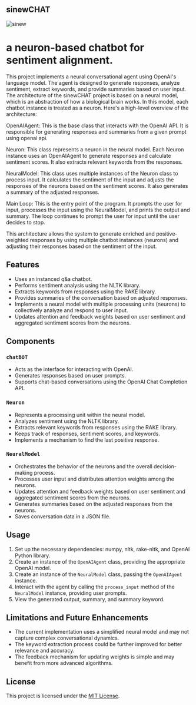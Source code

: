 ## sinewCHAT

![sinew](https://github.com/EveryOneIsGross/sinewCHAT/assets/23621140/fcfd3366-76c3-4a89-945f-4a148c87b7ff)


# a neuron-based chatbot for sentiment alignment. 

This project implements a neural conversational agent using OpenAI's language model. The agent is designed to generate responses, analyze sentiment, extract keywords, and provide summaries based on user input. The architecture of the sinewCHAT project is based on a neural model, which is an abstraction of how a biological brain works. In this model, each chatbot instance is treated as a neuron. Here's a high-level overview of the architecture:

OpenAIAgent: This is the base class that interacts with the OpenAI API. It is responsible for generating responses and summaries from a given prompt using openai api.

Neuron: This class represents a neuron in the neural model. Each Neuron instance uses an OpenAIAgent to generate responses and calculate sentiment scores. It also extracts relevant keywords from the responses.

NeuralModel: This class uses multiple instances of the Neuron class to process input. It calculates the sentiment of the input and adjusts the responses of the neurons based on the sentiment scores. It also generates a summary of the adjusted responses.

Main Loop: This is the entry point of the program. It prompts the user for input, processes the input using the NeuralModel, and prints the output and summary. The loop continues to prompt the user for input until the user decides to stop.

This architecture allows the system to generate enriched and positive-weighted responses by using multiple chatbot instances (neurons) and adjusting their responses based on the sentiment of the input.

## Features

- Uses an instanced q&a chatbot.
- Performs sentiment analysis using the NLTK library.
- Extracts keywords from responses using the RAKE library.
- Provides summaries of the conversation based on adjusted responses.
- Implements a neural model with multiple processing units (neurons) to collectively analyze and respond to user input.
- Updates attention and feedback weights based on user sentiment and aggregated sentiment scores from the neurons.

## Components

### `chatBOT`

- Acts as the interface for interacting with OpenAI.
- Generates responses based on user prompts.
- Supports chat-based conversations using the OpenAI Chat Completion API.

### `Neuron`

- Represents a processing unit within the neural model.
- Analyzes sentiment using the NLTK library.
- Extracts relevant keywords from responses using the RAKE library.
- Keeps track of responses, sentiment scores, and keywords.
- Implements a mechanism to find the last positive response.

### `NeuralModel`

- Orchestrates the behavior of the neurons and the overall decision-making process.
- Processes user input and distributes attention weights among the neurons.
- Updates attention and feedback weights based on user sentiment and aggregated sentiment scores from the neurons.
- Generates summaries based on the adjusted responses from the neurons.
- Saves conversation data in a JSON file.

## Usage

1. Set up the necessary dependencies: numpy, nltk, rake-nltk, and OpenAI Python library.
2. Create an instance of the `OpenAIAgent` class, providing the appropriate OpenAI model.
3. Create an instance of the `NeuralModel` class, passing the `OpenAIAgent` instance.
4. Interact with the agent by calling the `process_input` method of the `NeuralModel` instance, providing user prompts.
5. View the generated output, summary, and summary keyword.

## Limitations and Future Enhancements

- The current implementation uses a simplified neural model and may not capture complex conversational dynamics.
- The keyword extraction process could be further improved for better relevance and accuracy.
- The feedback mechanism for updating weights is simple and may benefit from more advanced algorithms.

## License

This project is licensed under the [MIT License](LICENSE).


